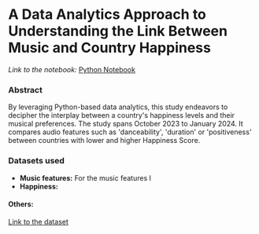 # A Data Analytics Approach to Understanding the Link Between Music and Country Happiness

*Link to the notebook:* [Python Notebook](music-happiness.ipynb)

### Abstract
By leveraging Python-based data analytics, this study endeavors to decipher the interplay between a country's happiness levels and their musical preferences. The study spans October 2023 to January 2024. It compares audio features such as 'danceability', 'duration' or 'positiveness' between countries with lower and higher Happiness Score.

### Datasets used
- **Music features:** For the music features I 
- **Happiness:**

#### Others:
[Link to the dataset](https://gist.github.com/tadast/8827699)
